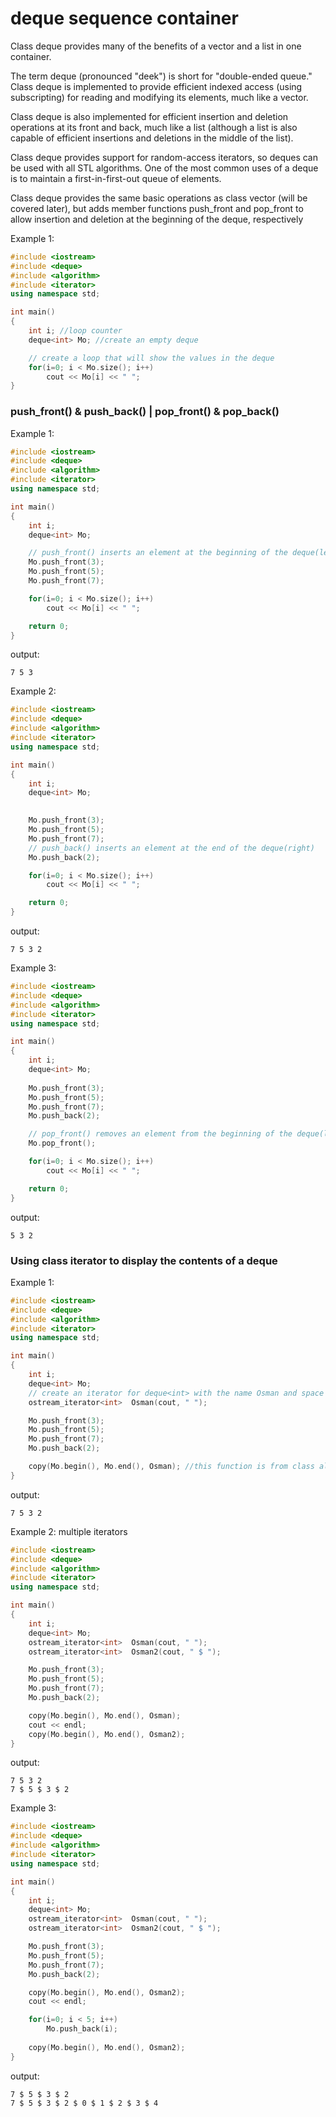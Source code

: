 # deque sequence container

Class deque provides many of the benefits of a vector and a list in one
container.

The term deque (pronounced "deek") is short for "double-ended queue." Class
deque is implemented to provide efficient indexed access (using subscripting)
for reading and modifying its elements, much like a vector.

Class deque is also implemented for efficient insertion and deletion
operations at its front and back, much like a list (although a list is also capable
of efficient insertions and deletions in the middle of the list). 

Class deque provides support for random-access iterators, so deques can be
used with all STL algorithms. One of the most common uses of a deque is to
maintain a first-in-first-out queue of elements.

Class deque provides the same basic operations as class vector (will be
covered later), but adds member functions push_front and pop_front to
allow insertion and deletion at the beginning of the deque, respectively

Example 1:
```cpp
#include <iostream>
#include <deque>
#include <algorithm>
#include <iterator>
using namespace std;

int main()
{
    int i; //loop counter
    deque<int> Mo; //create an empty deque

    // create a loop that will show the values in the deque
    for(i=0; i < Mo.size(); i++)
        cout << Mo[i] << " ";
}
```

### push_front() & push_back() | pop_front() & pop_back()

Example 1:
```cpp
#include <iostream>
#include <deque>
#include <algorithm>
#include <iterator>
using namespace std;

int main()
{
    int i; 
    deque<int> Mo;

    // push_front() inserts an element at the beginning of the deque(left)
    Mo.push_front(3);
    Mo.push_front(5);
    Mo.push_front(7);

    for(i=0; i < Mo.size(); i++)
        cout << Mo[i] << " ";

    return 0;
}
```
output:
```
7 5 3
```

Example 2:
```cpp
#include <iostream>
#include <deque>
#include <algorithm>
#include <iterator>
using namespace std;

int main()
{
    int i; 
    deque<int> Mo;

    
    Mo.push_front(3);
    Mo.push_front(5);
    Mo.push_front(7);
    // push_back() inserts an element at the end of the deque(right)
    Mo.push_back(2);

    for(i=0; i < Mo.size(); i++)
        cout << Mo[i] << " ";

    return 0;
}
```
output:
```
7 5 3 2
```

Example 3:
```cpp
#include <iostream>
#include <deque>
#include <algorithm>
#include <iterator>
using namespace std;

int main()
{
    int i; 
    deque<int> Mo;
    
    Mo.push_front(3);
    Mo.push_front(5);
    Mo.push_front(7);
    Mo.push_back(2);

    // pop_front() removes an element from the beginning of the deque(left)
    Mo.pop_front();

    for(i=0; i < Mo.size(); i++)
        cout << Mo[i] << " ";

    return 0;
}
```
output:
```
5 3 2
```


### Using class iterator to display the contents of a deque

Example 1:
```cpp
#include <iostream>
#include <deque>
#include <algorithm>
#include <iterator>
using namespace std;

int main()
{
    int i; 
    deque<int> Mo;
    // create an iterator for deque<int> with the name Osman and space between each element
    ostream_iterator<int>  Osman(cout, " ");

    Mo.push_front(3);
    Mo.push_front(5);
    Mo.push_front(7);
    Mo.push_back(2);

    copy(Mo.begin(), Mo.end(), Osman); //this function is from class algorithm
}
```
output:
```
7 5 3 2
```

Example 2: multiple iterators
```cpp
#include <iostream>
#include <deque>
#include <algorithm>
#include <iterator>
using namespace std;

int main()
{
    int i; 
    deque<int> Mo;
    ostream_iterator<int>  Osman(cout, " ");
    ostream_iterator<int>  Osman2(cout, " $ ");

    Mo.push_front(3);
    Mo.push_front(5);
    Mo.push_front(7);
    Mo.push_back(2);

    copy(Mo.begin(), Mo.end(), Osman);
    cout << endl;
    copy(Mo.begin(), Mo.end(), Osman2);
}
```
output:
```
7 5 3 2
7 $ 5 $ 3 $ 2
```

Example 3: 
```cpp
#include <iostream>
#include <deque>
#include <algorithm>
#include <iterator>
using namespace std;

int main()
{
    int i; 
    deque<int> Mo;
    ostream_iterator<int>  Osman(cout, " ");
    ostream_iterator<int>  Osman2(cout, " $ ");

    Mo.push_front(3);
    Mo.push_front(5);
    Mo.push_front(7);
    Mo.push_back(2);

    copy(Mo.begin(), Mo.end(), Osman2);
    cout << endl;

    for(i=0; i < 5; i++)
        Mo.push_back(i);
    
    copy(Mo.begin(), Mo.end(), Osman2);
}
```
output:
```
7 $ 5 $ 3 $ 2
7 $ 5 $ 3 $ 2 $ 0 $ 1 $ 2 $ 3 $ 4
```